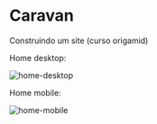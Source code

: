 # Caravan
 Construindo um site (curso origamid)
 
 Home desktop:
 
![home-desktop](https://user-images.githubusercontent.com/79033956/113160849-3b7d4a00-9214-11eb-897d-beecc2c24495.jpg)

Home mobile:

![home-mobile](https://user-images.githubusercontent.com/79033956/113161094-71bac980-9214-11eb-94eb-1d05e11ae1a5.jpg)


